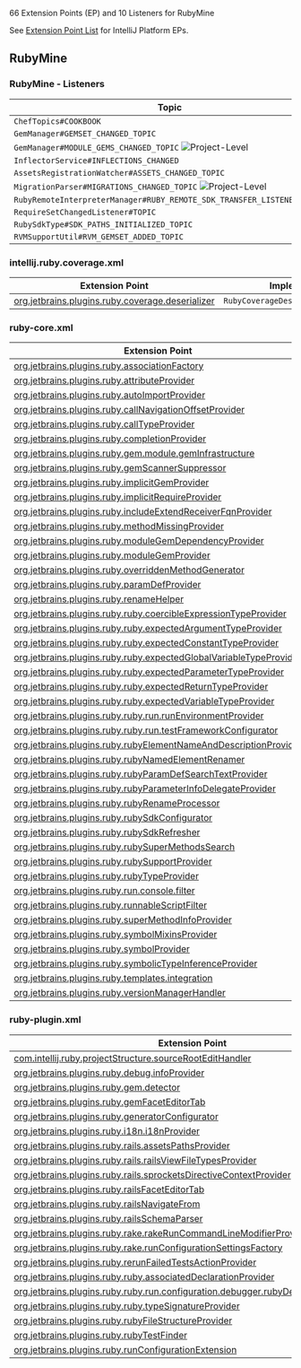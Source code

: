 [//]: # (title: RubyMine Extension Point List)

<!-- Copyright 2000-2021 JetBrains s.r.o. and other contributors. Use of this source code is governed by the Apache 2.0 license that can be found in the LICENSE file. -->

66 Extension Points (EP) and 10 Listeners for RubyMine

See [Extension Point List](extension_point_list.md) for IntelliJ Platform EPs.

<include src="extension_point_list.md" include-id="ep_list_legend"></include>

## RubyMine

### RubyMine - Listeners

| Topic                                                                      | Listener                        |
|----------------------------------------------------------------------------|---------------------------------|
| `ChefTopics#COOKBOOK`                                                      | `CookbooksListener`             |
| `GemManager#GEMSET_CHANGED_TOPIC`                                          | `GemSetListener`                |
| `GemManager#MODULE_GEMS_CHANGED_TOPIC` ![Project-Level][project-level]     | `ModuleGemsListener`            |
| `InflectorService#INFLECTIONS_CHANGED`                                     | `InflectionChanged`             |
| `AssetsRegistrationWatcher#ASSETS_CHANGED_TOPIC`                           | `AssetsListener`                |
| `MigrationParser#MIGRATIONS_CHANGED_TOPIC` ![Project-Level][project-level] | `MigrationListener`             |
| `RubyRemoteInterpreterManager#RUBY_REMOTE_SDK_TRANSFER_LISTENER_TOPIC`     | `RubyRemoteSdkTransferListener` |
| `RequireSetChangedListener#TOPIC`                                          | `RequireSetChangedListener`     |
| `RubySdkType#SDK_PATHS_INITIALIZED_TOPIC`                                  | `SdkPathsInitializedListener`   |
| `RVMSupportUtil#RVM_GEMSET_ADDED_TOPIC`                                    | `RVMGemsetListener`             |

### intellij.ruby.coverage.xml

| Extension Point                                                                                                                   | Implementation                        |
|-----------------------------------------------------------------------------------------------------------------------------------|---------------------------------------|
| [org.jetbrains.plugins.ruby.coverage.deserializer](https://jb.gg/ipe?extensions=org.jetbrains.plugins.ruby.coverage.deserializer) | `RubyCoverageDeserializationProvider` |

### ruby-core.xml

| Extension Point                                                                                                                                                       | Implementation                                                                            |
|-----------------------------------------------------------------------------------------------------------------------------------------------------------------------|-------------------------------------------------------------------------------------------|
| [org.jetbrains.plugins.ruby.associationFactory](https://jb.gg/ipe?extensions=org.jetbrains.plugins.ruby.associationFactory)                                           | `AssociationFactory`                                                                      |
| [org.jetbrains.plugins.ruby.attributeProvider](https://jb.gg/ipe?extensions=org.jetbrains.plugins.ruby.attributeProvider)                                             | `AttributeProvider`                                                                       |
| [org.jetbrains.plugins.ruby.autoImportProvider](https://jb.gg/ipe?extensions=org.jetbrains.plugins.ruby.autoImportProvider)                                           | `RubyAutoImportProvider`                                                                  |
| [org.jetbrains.plugins.ruby.callNavigationOffsetProvider](https://jb.gg/ipe?extensions=org.jetbrains.plugins.ruby.callNavigationOffsetProvider)                       | `StructureCallNavigationOffsetProvider`                                                   |
| [org.jetbrains.plugins.ruby.callTypeProvider](https://jb.gg/ipe?extensions=org.jetbrains.plugins.ruby.callTypeProvider)                                               | `RubyCallTypeProvider`                                                                    |
| [org.jetbrains.plugins.ruby.completionProvider](https://jb.gg/ipe?extensions=org.jetbrains.plugins.ruby.completionProvider)                                           | `RubyCompletionProvider`                                                                  |
| [org.jetbrains.plugins.ruby.gem.module.gemInfrastructure](https://jb.gg/ipe?extensions=org.jetbrains.plugins.ruby.gem.module.gemInfrastructure)                       | `GemInfrastructure`                                                                       |
| [org.jetbrains.plugins.ruby.gemScannerSuppressor](https://jb.gg/ipe?extensions=org.jetbrains.plugins.ruby.gemScannerSuppressor)                                       | `GemScannerSuppressor`                                                                    |
| [org.jetbrains.plugins.ruby.implicitGemProvider](https://jb.gg/ipe?extensions=org.jetbrains.plugins.ruby.implicitGemProvider)                                         | `ImplicitRequireGemProvider`                                                              |
| [org.jetbrains.plugins.ruby.implicitRequireProvider](https://jb.gg/ipe?extensions=org.jetbrains.plugins.ruby.implicitRequireProvider)                                 | `ImplicitRequireProvider`                                                                 |
| [org.jetbrains.plugins.ruby.includeExtendReceiverFqnProvider](https://jb.gg/ipe?extensions=org.jetbrains.plugins.ruby.includeExtendReceiverFqnProvider)               | `RubyIncludeExtendReceiverFqnProvider`                                                    |
| [org.jetbrains.plugins.ruby.methodMissingProvider](https://jb.gg/ipe?extensions=org.jetbrains.plugins.ruby.methodMissingProvider)                                     | `MethodMissingProvider`                                                                   |
| [org.jetbrains.plugins.ruby.moduleGemDependencyProvider](https://jb.gg/ipe?extensions=org.jetbrains.plugins.ruby.moduleGemDependencyProvider)                         | `ModuleGemDependencyProvider`                                                             |
| [org.jetbrains.plugins.ruby.moduleGemProvider](https://jb.gg/ipe?extensions=org.jetbrains.plugins.ruby.moduleGemProvider)                                             | `ModuleGemProvider`                                                                       |
| [org.jetbrains.plugins.ruby.overriddenMethodGenerator](https://jb.gg/ipe?extensions=org.jetbrains.plugins.ruby.overriddenMethodGenerator)                             | `OverriddenMethodGenerator`                                                               |
| [org.jetbrains.plugins.ruby.paramDefProvider](https://jb.gg/ipe?extensions=org.jetbrains.plugins.ruby.paramDefProvider)                                               | `ParamDefProvider`                                                                        |
| [org.jetbrains.plugins.ruby.renameHelper](https://jb.gg/ipe?extensions=org.jetbrains.plugins.ruby.renameHelper)                                                       | `RubyRenameHelper`                                                                        |
| [org.jetbrains.plugins.ruby.ruby.coercibleExpressionTypeProvider](https://jb.gg/ipe?extensions=org.jetbrains.plugins.ruby.ruby.coercibleExpressionTypeProvider)       | `RubyCoercibleExpressionTypeProvider`                                                     |
| [org.jetbrains.plugins.ruby.ruby.expectedArgumentTypeProvider](https://jb.gg/ipe?extensions=org.jetbrains.plugins.ruby.ruby.expectedArgumentTypeProvider)             | `RubyExpectedArgumentTypeProvider`                                                        |
| [org.jetbrains.plugins.ruby.ruby.expectedConstantTypeProvider](https://jb.gg/ipe?extensions=org.jetbrains.plugins.ruby.ruby.expectedConstantTypeProvider)             | `RubyExpectedConstantTypeProvider`                                                        |
| [org.jetbrains.plugins.ruby.ruby.expectedGlobalVariableTypeProvider](https://jb.gg/ipe?extensions=org.jetbrains.plugins.ruby.ruby.expectedGlobalVariableTypeProvider) | `RubyExpectedGlobalVariableTypeProvider`                                                  |
| [org.jetbrains.plugins.ruby.ruby.expectedParameterTypeProvider](https://jb.gg/ipe?extensions=org.jetbrains.plugins.ruby.ruby.expectedParameterTypeProvider)           | `RubyExpectedParameterTypeProvider`                                                       |
| [org.jetbrains.plugins.ruby.ruby.expectedReturnTypeProvider](https://jb.gg/ipe?extensions=org.jetbrains.plugins.ruby.ruby.expectedReturnTypeProvider)                 | `RubyExpectedReturnTypeProvider`                                                          |
| [org.jetbrains.plugins.ruby.ruby.expectedVariableTypeProvider](https://jb.gg/ipe?extensions=org.jetbrains.plugins.ruby.ruby.expectedVariableTypeProvider)             | `RubyExpectedVariableTypeProvider`                                                        |
| [org.jetbrains.plugins.ruby.ruby.run.runEnvironmentProvider](https://jb.gg/ipe?extensions=org.jetbrains.plugins.ruby.ruby.run.runEnvironmentProvider)                 | `RunEnvironmentProvider`                                                                  |
| [org.jetbrains.plugins.ruby.ruby.run.testFrameworkConfigurator](https://jb.gg/ipe?extensions=org.jetbrains.plugins.ruby.ruby.run.testFrameworkConfigurator)           | `TestFrameworkConfigurator`                                                               |
| [org.jetbrains.plugins.ruby.rubyElementNameAndDescriptionProvider](https://jb.gg/ipe?extensions=org.jetbrains.plugins.ruby.rubyElementNameAndDescriptionProvider)     | `RubyElementNameAndDescriptionProvider`                                                   |
| [org.jetbrains.plugins.ruby.rubyNamedElementRenamer](https://jb.gg/ipe?extensions=org.jetbrains.plugins.ruby.rubyNamedElementRenamer)                                 | `RubyNamedElementRenamer`                                                                 |
| [org.jetbrains.plugins.ruby.rubyParamDefSearchTextProvider](https://jb.gg/ipe?extensions=org.jetbrains.plugins.ruby.rubyParamDefSearchTextProvider)                   | `RubyParamDefSearchTextProvider`                                                          |
| [org.jetbrains.plugins.ruby.rubyParameterInfoDelegateProvider](https://jb.gg/ipe?extensions=org.jetbrains.plugins.ruby.rubyParameterInfoDelegateProvider)             | `RubyParameterInfoDelegateProvider`                                                       |
| [org.jetbrains.plugins.ruby.rubyRenameProcessor](https://jb.gg/ipe?extensions=org.jetbrains.plugins.ruby.rubyRenameProcessor)                                         | `RenameProcessor`                                                                         |
| [org.jetbrains.plugins.ruby.rubySdkConfigurator](https://jb.gg/ipe?extensions=org.jetbrains.plugins.ruby.rubySdkConfigurator)                                         | `RubySdkConfigurator`                                                                     |
| [org.jetbrains.plugins.ruby.rubySdkRefresher](https://jb.gg/ipe?extensions=org.jetbrains.plugins.ruby.rubySdkRefresher)                                               | `SdkRefresher`                                                                            |
| [org.jetbrains.plugins.ruby.rubySuperMethodsSearch](https://jb.gg/ipe?extensions=org.jetbrains.plugins.ruby.rubySuperMethodsSearch)                                   | [`QueryExecutor`](upsource:///platform/core-api/src/com/intellij/util/QueryExecutor.java) |
| [org.jetbrains.plugins.ruby.rubySupportProvider](https://jb.gg/ipe?extensions=org.jetbrains.plugins.ruby.rubySupportProvider)                                         | `RubySupportProvider`                                                                     |
| [org.jetbrains.plugins.ruby.rubyTypeProvider](https://jb.gg/ipe?extensions=org.jetbrains.plugins.ruby.rubyTypeProvider)                                               | `RubyTypeProvider`                                                                        |
| [org.jetbrains.plugins.ruby.run.console.filter](https://jb.gg/ipe?extensions=org.jetbrains.plugins.ruby.run.console.filter)                                           | `RubyConsoleFilterProvider`                                                               |
| [org.jetbrains.plugins.ruby.runnableScriptFilter](https://jb.gg/ipe?extensions=org.jetbrains.plugins.ruby.runnableScriptFilter)                                       | `RunnableScriptFilter`                                                                    |
| [org.jetbrains.plugins.ruby.superMethodInfoProvider](https://jb.gg/ipe?extensions=org.jetbrains.plugins.ruby.superMethodInfoProvider)                                 | `RubySuperMethodInfoProvider`                                                             |
| [org.jetbrains.plugins.ruby.symbolMixinsProvider](https://jb.gg/ipe?extensions=org.jetbrains.plugins.ruby.symbolMixinsProvider)                                       | `RubySymbolMixinsProvider`                                                                |
| [org.jetbrains.plugins.ruby.symbolProvider](https://jb.gg/ipe?extensions=org.jetbrains.plugins.ruby.symbolProvider)                                                   | `RubySymbolProvider`                                                                      |
| [org.jetbrains.plugins.ruby.symbolicTypeInferenceProvider](https://jb.gg/ipe?extensions=org.jetbrains.plugins.ruby.symbolicTypeInferenceProvider)                     | `SymbolicTypeInferenceProvider`                                                           |
| [org.jetbrains.plugins.ruby.templates.integration](https://jb.gg/ipe?extensions=org.jetbrains.plugins.ruby.templates.integration)                                     | `TemplateIntegration`                                                                     |
| [org.jetbrains.plugins.ruby.versionManagerHandler](https://jb.gg/ipe?extensions=org.jetbrains.plugins.ruby.versionManagerHandler)                                     | `RubyVersionManagerHandler`                                                               |

### ruby-plugin.xml

| Extension Point                                                                                                                                                                                     | Implementation                        |
|-----------------------------------------------------------------------------------------------------------------------------------------------------------------------------------------------------|---------------------------------------|
| [com.intellij.ruby.projectStructure.sourceRootEditHandler](https://jb.gg/ipe?extensions=com.intellij.ruby.projectStructure.sourceRootEditHandler)                                                   | `RubyModuleSourceRootEditProvider`    |
| [org.jetbrains.plugins.ruby.debug.infoProvider](https://jb.gg/ipe?extensions=org.jetbrains.plugins.ruby.debug.infoProvider)                                                                         | `ContextInfoProvider`                 |
| [org.jetbrains.plugins.ruby.gem.detector](https://jb.gg/ipe?extensions=org.jetbrains.plugins.ruby.gem.detector)                                                                                     | `GemDetector`                         |
| [org.jetbrains.plugins.ruby.gemFacetEditorTab](https://jb.gg/ipe?extensions=org.jetbrains.plugins.ruby.gemFacetEditorTab)                                                                           | `GemFacetEditorTabFactory`            |
| [org.jetbrains.plugins.ruby.generatorConfigurator](https://jb.gg/ipe?extensions=org.jetbrains.plugins.ruby.generatorConfigurator)                                                                   | `GeneratorActionConfigurator`         |
| [org.jetbrains.plugins.ruby.i18n.i18nProvider](https://jb.gg/ipe?extensions=org.jetbrains.plugins.ruby.i18n.i18nProvider)                                                                           | `I18nProvider`                        |
| [org.jetbrains.plugins.ruby.rails.assetsPathsProvider](https://jb.gg/ipe?extensions=org.jetbrains.plugins.ruby.rails.assetsPathsProvider)                                                           | `SprocketAssetsPathProvider`          |
| [org.jetbrains.plugins.ruby.rails.railsViewFileTypesProvider](https://jb.gg/ipe?extensions=org.jetbrains.plugins.ruby.rails.railsViewFileTypesProvider)                                             | `RailsViewFileTypesProvider`          |
| [org.jetbrains.plugins.ruby.rails.sprocketsDirectiveContextProvider](https://jb.gg/ipe?extensions=org.jetbrains.plugins.ruby.rails.sprocketsDirectiveContextProvider)                               | `SprocketsDirectiveContextProvider`   |
| [org.jetbrains.plugins.ruby.railsFacetEditorTab](https://jb.gg/ipe?extensions=org.jetbrains.plugins.ruby.railsFacetEditorTab)                                                                       | `FacetEditorTabFactory`               |
| [org.jetbrains.plugins.ruby.railsNavigateFrom](https://jb.gg/ipe?extensions=org.jetbrains.plugins.ruby.railsNavigateFrom)                                                                           | `RailsNavigateFromProvider`           |
| [org.jetbrains.plugins.ruby.railsSchemaParser](https://jb.gg/ipe?extensions=org.jetbrains.plugins.ruby.railsSchemaParser)                                                                           | `RailsSchemaParser`                   |
| [org.jetbrains.plugins.ruby.rake.rakeRunCommandLineModifierProvider](https://jb.gg/ipe?extensions=org.jetbrains.plugins.ruby.rake.rakeRunCommandLineModifierProvider)                               | `RakeRunCommandLineModifierProvider`  |
| [org.jetbrains.plugins.ruby.rake.runConfigurationSettingsFactory](https://jb.gg/ipe?extensions=org.jetbrains.plugins.ruby.rake.runConfigurationSettingsFactory)                                     | `RakeRunConfigurationSettingsFactory` |
| [org.jetbrains.plugins.ruby.rerunFailedTestsActionProvider](https://jb.gg/ipe?extensions=org.jetbrains.plugins.ruby.rerunFailedTestsActionProvider)                                                 | `RubyRerunFailedTestsProvider`        |
| [org.jetbrains.plugins.ruby.ruby.associatedDeclarationProvider](https://jb.gg/ipe?extensions=org.jetbrains.plugins.ruby.ruby.associatedDeclarationProvider)                                         | `RubyAssociatedDeclarationProvider`   |
| [org.jetbrains.plugins.ruby.ruby.run.configuration.debugger.rubyDebugHelperFactory](https://jb.gg/ipe?extensions=org.jetbrains.plugins.ruby.ruby.run.configuration.debugger.rubyDebugHelperFactory) | `RubyDebugHelperFactory`              |
| [org.jetbrains.plugins.ruby.ruby.typeSignatureProvider](https://jb.gg/ipe?extensions=org.jetbrains.plugins.ruby.ruby.typeSignatureProvider)                                                         | `RubyTypeSignatureProvider`           |
| [org.jetbrains.plugins.ruby.rubyFileStructureProvider](https://jb.gg/ipe?extensions=org.jetbrains.plugins.ruby.rubyFileStructureProvider)                                                           | `RubyFileStructureViewProvider`       |
| [org.jetbrains.plugins.ruby.rubyTestFinder](https://jb.gg/ipe?extensions=org.jetbrains.plugins.ruby.rubyTestFinder)                                                                                 | `AbstractRubyTestFinder`              |
| [org.jetbrains.plugins.ruby.runConfigurationExtension](https://jb.gg/ipe?extensions=org.jetbrains.plugins.ruby.runConfigurationExtension)                                                           | `RubyRunConfigurationExtension`       |

[experimental]: https://img.shields.io/badge/-Experimental_API-red?style=flat-square
[internal]: https://img.shields.io/badge/-Internal_API-darkred?style=flat-square
[project-level]: https://img.shields.io/badge/-Project--Level-blue?style=flat-square
[non-dynamic]: https://img.shields.io/badge/-Non--Dynamic-orange?style=flat-square
[deprecated]: https://img.shields.io/badge/-Deprecated-lightgrey?style=flat-square
